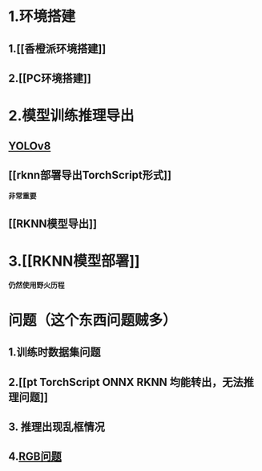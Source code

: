 # 1.环境搭建
## 1.[[香橙派环境搭建]]
## 2.[[PC环境搭建]]
# 2.模型训练推理导出
## [YOLOv8](yolov8操作)
## [[rknn部署导出TorchScript形式]]
**非常重要**
## [[RKNN模型导出]]
# 3.[[RKNN模型部署]]
**仍然使用野火历程**
# 问题（这个东西问题贼多）
## 1.训练时数据集问题
## 2.[[pt  TorchScript ONNX RKNN 均能转出，无法推理问题]]
## 3. 推理出现乱框情况
## 4.[RGB问题](https://github.com/airockchip/librga/blob/main/docs/Rockchip_FAQ_RGA_CN.md)